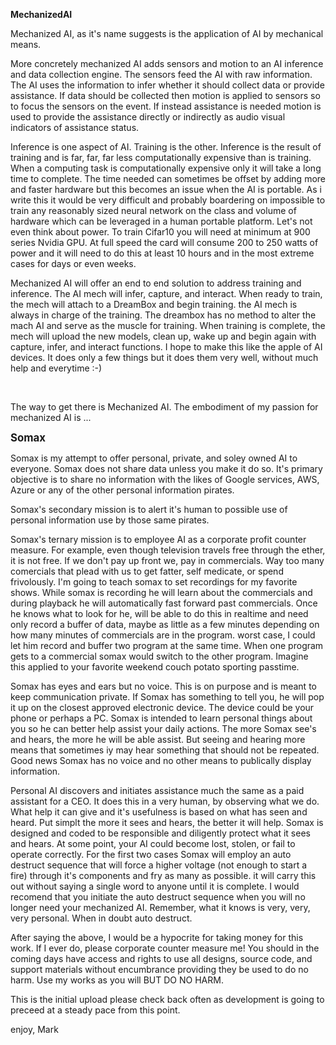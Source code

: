 **MechanizedAI**

Mechanized AI, as it's name suggests is the application of AI by mechanical means.

More concretely mechanized AI adds sensors and motion to an AI inference and
data collection engine. The sensors feed the AI with raw information. The AI
uses the information to infer whether it should collect data or provide assistance.
If data should be collected then motion is applied to sensors so to focus the
sensors on the event. If instead assistance is needed motion is used to provide
the assistance directly or indirectly as audio visual indicators of assistance
status.

Inference is one aspect of AI. Training is the other. Inference is the result of
training and is far, far, far less computationally expensive than is training. When
a computing task is computationally expensive only it will take a long time to
complete. The time needed can sometimes be offset by adding more and faster hardware
but this becomes an issue when the AI is portable. As i write this it would be very
difficult and probably boardering on impossible to train any reasonably sized
neural network on the class and volume of hardware which can be leveraged in a
human portable platform. Let's not even think about power. To train Cifar10 you will
need at minimum at 900 series Nvidia GPU. At full speed the card will consume 200
to 250 watts of power and it will need to do this at least 10 hours and in the most
extreme cases for days or even weeks.

Mechanized AI will offer an end to end solution to address training and inference.
The AI mech will infer, capture, and interact. When ready to train, the mech will
attach to a DreamBox and begin training. the AI mech is always in charge of the
training. The dreambox has no method to alter the mach AI and serve as the muscle
for training. When training is complete, the mech will upload the new models, clean up,
wake up and begin again with capture, infer, and interact functions. I hope to make
this like the apple of AI devices. It does only a few things but it does them very
well, without much help and everytime :-)



&nbsp;

The way to get there is Mechanized AI. The embodiment of my passion for mechanized
AI is ...


<span style="font-size:larger;">**Somax**</span>


Somax is my attempt to offer personal, private, and soley owned AI to
everyone.
Somax does not share data unless you make it do so. It's primary objective
is to share no information with the likes of Google services, AWS, Azure or any
of the other personal information pirates.

Somax's secondary mission is to alert it's human to possible use of personal
information use by those same pirates.

Somax's ternary mission is to employee AI as a corporate profit counter measure.
For example, even though television travels free through the ether, it is not free.
If we don't pay up front we, pay in commercials. Way too many comercials that
plead with us to get fatter, self medicate, or spend frivolously. I'm going to teach
somax to set recordings for my favorite shows. While somax is recording he will learn
about the commercials and during playback he will automatically fast forward past
commercials. Once he knows what to look for he, will be able to do this in realtime
and need only record a buffer of data, maybe as little as a few minutes depending
on how many minutes of commercials are in the program. worst case, I could let him
record and buffer two program at the same time. When one program gets to a commercial
somax would switch to the other program. Imagine this applied to your favorite
weekend couch potato sporting passtime.

Somax has eyes and ears but no voice. This is on purpose and is meant to keep
communication private. If Somax has something to tell you, he will pop it up on
the closest approved electronic device. The device could be your phone or perhaps
a PC. Somax is intended to learn personal things about you so he can better help
assist your daily actions. The more Somax see's and hears, the more he will be able
assist. But seeing and hearing more means that sometimes iy may hear something
that should not be repeated. Good news Somax has no voice and no other means to
publically display information.

Personal AI discovers and initiates assistance much the same as a paid assistant for
a CEO. It does this in a very human, by observing what we do. What help it can give
and it's usefulness is based on what has seen and heard. Put simplt the more it sees
and hears, the better it will help. Somax is designed and coded to be responsible and
diligently protect what it sees and hears. At some point, your AI could become lost,
stolen, or fail to operate correctly. For the first two cases Somax will employ an
auto destruct sequence that will force a higher voltage (not enough to start a fire)
through it's components and fry as many as possible. it will carry this out without
saying a single word to anyone until it is complete. I would recomend that you
initiate the auto destruct sequence when you will no longer need your
mechanized AI. Remember, what it knows is very, very, very personal. When in doubt
auto destruct.

After saying the above, I would be a hypocrite for taking money for this work. If
I ever do, please corporate counter measure me! You should in the coming days have
access and rights to use all designs, source code, and support materials without
encumbrance providing they be used to do no harm. Use my works as you will BUT
DO NO HARM.

This is the initial upload please check back often as development is going to
preceed at a steady pace from this point.

enjoy,
Mark